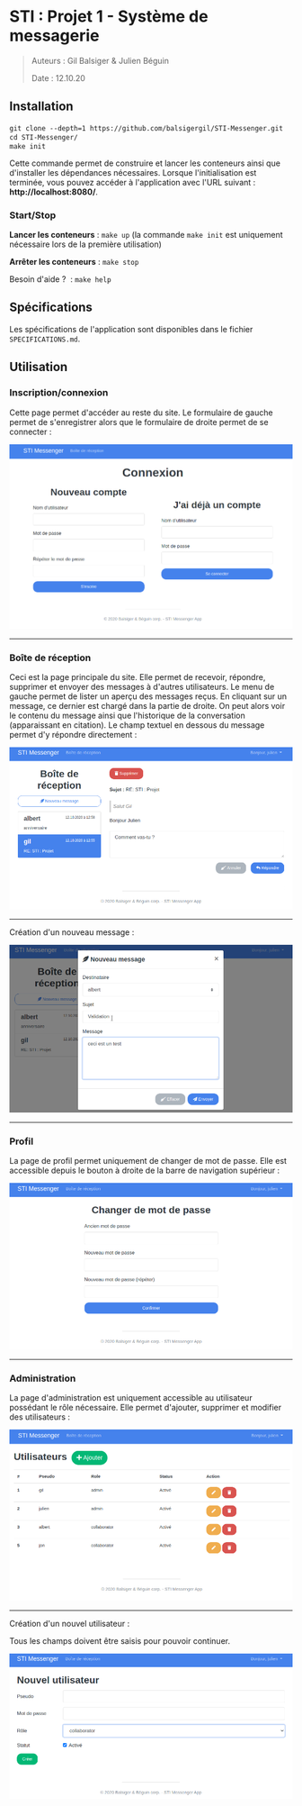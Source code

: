 # STI : Projet 1 - Système de messagerie

> Auteurs : Gil Balsiger & Julien Béguin
>
> Date : 12.10.20



## Installation

```
git clone --depth=1 https://github.com/balsigergil/STI-Messenger.git
cd STI-Messenger/
make init
```

Cette commande permet de construire et lancer les conteneurs ainsi que d'installer les dépendances nécessaires. Lorsque l'initialisation est terminée, vous pouvez accéder à l'application avec l'URL suivant : **http://localhost:8080/**.

### Start/Stop

**Lancer les conteneurs** : `make up` (la commande `make init` est uniquement nécessaire lors de la première utilisation)

**Arrêter les conteneurs** : `make stop`

Besoin d'aide ?  : `make help`

## Spécifications

Les spécifications de l'application sont disponibles dans le fichier `SPECIFICATIONS.md`.



## Utilisation

### Inscription/connexion

Cette page permet d'accéder au reste du site. Le formulaire de gauche permet de s'enregistrer alors que le formulaire de droite permet de se connecter :

![](doc/img/login.png)

----

### Boîte de réception

Ceci est la page principale du site. Elle permet de recevoir, répondre, supprimer et envoyer des messages à d'autres utilisateurs. Le menu de gauche permet de lister un aperçu des messages reçus. En cliquant sur un message, ce dernier est chargé dans la partie de droite. On peut alors voir le contenu du message ainsi que l'historique de la conversation (apparaissant en citation). Le champ textuel en dessous du message permet d'y répondre directement :

![](doc/img/inbox.png)

---

Création d'un nouveau message :

![](doc/img/new_message.png)

----

### Profil

La page de profil permet uniquement de changer de mot de passe. Elle est accessible depuis le bouton à droite de la barre de navigation supérieur :

![](doc/img/profile.png)

---

### Administration

La page d'administration est uniquement accessible au utilisateur possédant le rôle nécessaire. Elle permet d'ajouter, supprimer et modifier des utilisateurs :

![](doc/img/admin.png)

---

Création d'un nouvel utilisateur :

Tous les champs doivent être saisis pour pouvoir continuer.

![](doc/img/new_user.png)
